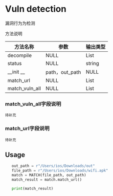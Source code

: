 # Vuln detection

漏洞行为为检测

方法说明

| 方法名称       | 参数           | 输出类型 |
| -------------- | -------------- | -------- |
| decompile      | NULL           | List     |
| status         | NULL           | string   |
| __init __      | path，out_path | NULL     |
| match_url      | NULL           | List     |
| match_vuln_all | NULL           | List     |

### match_vuln_all字段说明
    待补充
### match_url字段说明
    待补充
## Usage
 ```python
    out_path = r"/Users/ios/Downloads/out"
    file_path = r"/Users/ios/Downloads/wifi.apk"
    match = MATCH(file_path, out_path)
    match_result = match.match_url()

    print(match_result)
```
